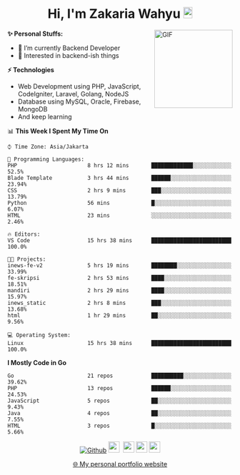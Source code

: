 <h1 align="center">Hi, I'm Zakaria Wahyu <img src="https://github.com/TheDudeThatCode/TheDudeThatCode/blob/master/Assets/Hi.gif" width="20px" height="25px"></h1>

<img align="right" alt="GIF" height="175px" src="https://www.nayakapratama.co.id/wp-content/uploads/2019/07/Website-Maintenance.gif" />

**✨ Personal Stuffs:**
- 🔭 I’m currently Backend Developer
- 🌱 Interested in backend-ish things

**⚡ Technologies**
- Web Development using PHP, JavaScript, CodeIgniter, Laravel, Golang, NodeJS
- Database using MySQL, Oracle, Firebase, MongoDB
- And keep learning

<!--START_SECTION:waka-->
📊 **This Week I Spent My Time On** 

```text
⌚︎ Time Zone: Asia/Jakarta

💬 Programming Languages: 
PHP                      8 hrs 12 mins       █████████████░░░░░░░░░░░░   52.5% 
Blade Template           3 hrs 44 mins       ██████░░░░░░░░░░░░░░░░░░░   23.94% 
CSS                      2 hrs 9 mins        ███░░░░░░░░░░░░░░░░░░░░░░   13.79% 
Python                   56 mins             █░░░░░░░░░░░░░░░░░░░░░░░░   6.07% 
HTML                     23 mins             ░░░░░░░░░░░░░░░░░░░░░░░░░   2.46%

🔥 Editors: 
VS Code                  15 hrs 38 mins      █████████████████████████   100.0%

🐱‍💻 Projects: 
inews-fe-v2              5 hrs 19 mins       ████████░░░░░░░░░░░░░░░░░   33.99% 
fe-skripsi               2 hrs 53 mins       ████░░░░░░░░░░░░░░░░░░░░░   18.51% 
mandiri                  2 hrs 29 mins       ████░░░░░░░░░░░░░░░░░░░░░   15.97% 
inews_static             2 hrs 8 mins        ███░░░░░░░░░░░░░░░░░░░░░░   13.68% 
html                     1 hr 29 mins        ██░░░░░░░░░░░░░░░░░░░░░░░   9.56%

💻 Operating System: 
Linux                    15 hrs 38 mins      █████████████████████████   100.0%

```

**I Mostly Code in Go** 

```text
Go                       21 repos            ██████████░░░░░░░░░░░░░░░   39.62% 
PHP                      13 repos            ██████░░░░░░░░░░░░░░░░░░░   24.53% 
JavaScript               5 repos             ██░░░░░░░░░░░░░░░░░░░░░░░   9.43% 
Java                     4 repos             ██░░░░░░░░░░░░░░░░░░░░░░░   7.55% 
HTML                     3 repos             █░░░░░░░░░░░░░░░░░░░░░░░░   5.66%

```



<!--END_SECTION:waka-->

<p align="center">
<a href="https://github.com/zakariawahyu" target="_blank"><img alt="Github" src="https://img.shields.io/badge/GitHub-%2312100E.svg?&style=for-the-badge&logo=Github&logoColor=white" /></a>
<a href="https://www.twitter.com/_zakariawahyu"><img src="https://img.shields.io/badge/twitter-%231DA1F2.svg?&style=for-the-badge&logo=twitter&logoColor=white" height=25></a> 
<a href="https://www.linkedin.com/in/zakariawahyu"><img src="https://img.shields.io/badge/linkedin-%230077B5.svg?&style=for-the-badge&logo=linkedin&logoColor=white" height=25></a> 
<a href="https://www.instagram.com/_zakariawahyu"><img src="https://img.shields.io/badge/instagram-%23E4405F.svg?&style=for-the-badge&logo=instagram&logoColor=white" height=25></a>
<a href="https://medium.com/@zakariawahyu"><img src="https://img.shields.io/badge/Medium-12100E?style=for-the-badge&logo=medium&logoColor=white" height=25></a>
</p>
<p align="center"><a href="https://www.zakariawahyu.com" target="_blank">🌐 My personal portfolio website</a></p>
